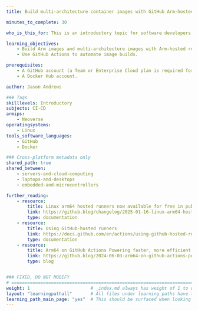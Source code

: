 ```yaml
---
title: Build multi-architecture container images with GitHub Arm-hosted runners

minutes_to_complete: 30

who_is_this_for: This is an introductory topic for software developers who want to learn how to use Arm-hosted runners for GitHub Actions jobs. 

learning_objectives:
    - Build Arm images and multi-architecture images with Arm-hosted runners.
    - Use GitHub Actions to automate image builds.

prerequisites:
    - A GitHub account (a Team or Enterprise Cloud plan is required for private repositories).
    - A Docker Hub account.

author: Jason Andrews

### Tags
skilllevels: Introductory
subjects: CI-CD
armips:
    - Neoverse
operatingsystems:
    - Linux
tools_software_languages:
    - GitHub
    - Docker

### Cross-platform metadata only
shared_path: true
shared_between:
    - servers-and-cloud-computing
    - laptops-and-desktops
    - embedded-and-microcontrollers

further_reading:
    - resource:
        title: Linux arm64 hosted runners now available for free in public repositories
        link: https://github.blog/changelog/2025-01-16-linux-arm64-hosted-runners-now-available-for-free-in-public-repositories-public-preview/
        type: documentation
    - resource:
        title: Using GitHub-hosted runners
        link: https://docs.github.com/en/actions/using-github-hosted-runners
        type: documentation
    - resource:
        title: Arm64 on GitHub Actions Powering faster, more efficient build systems
        link: https://github.blog/2024-06-03-arm64-on-github-actions-powering-faster-more-efficient-build-systems/
        type: blog


### FIXED, DO NOT MODIFY
# ================================================================================
weight: 1                       # _index.md always has weight of 1 to order correctly
layout: "learningpathall"       # All files under learning paths have this same wrapper
learning_path_main_page: "yes"  # This should be surfaced when looking for related content. Only set for _index.md of learning path content.
---
```

